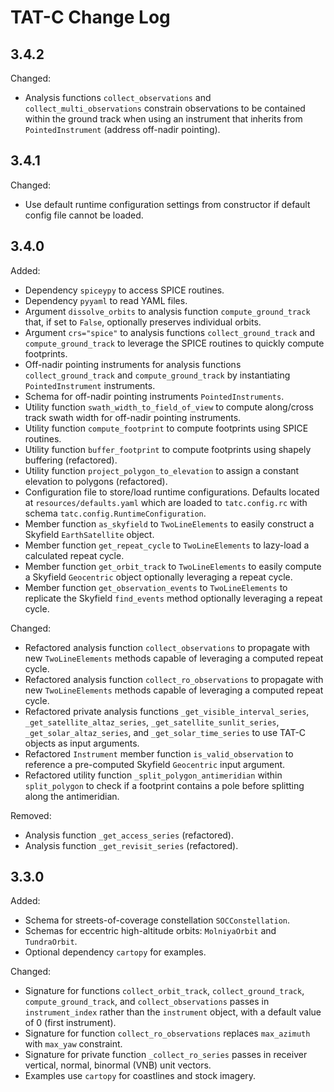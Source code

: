 # TAT-C Change Log

## 3.4.2

Changed:
 - Analysis functions `collect_observations` and `collect_multi_observations` constrain observations to be contained within the ground track when using an instrument that inherits from `PointedInstrument` (address off-nadir pointing).

## 3.4.1

Changed:
 - Use default runtime configuration settings from constructor if default config file cannot be loaded.

## 3.4.0

Added:
 - Dependency `spiceypy` to access SPICE routines.
 - Dependency `pyyaml` to read YAML files.
 - Argument `dissolve_orbits` to analysis function `compute_ground_track` that, if set to `False`, optionally preserves individual orbits.
 - Argument `crs="spice"` to analysis functions `collect_ground_track` and `compute_ground_track` to leverage the SPICE routines to quickly compute footprints.
 - Off-nadir pointing instruments for analysis functions `collect_ground_track` and `compute_ground_track` by instantiating `PointedInstrument` instruments.
 - Schema for off-nadir pointing instruments `PointedInstruments`.
 - Utility function `swath_width_to_field_of_view` to compute along/cross track swath width for off-nadir pointing instruments.
 - Utility function `compute_footprint` to compute footprints using SPICE routines.
 - Utility function `buffer_footprint` to compute footprints using shapely buffering (refactored).
 - Utility function `project_polygon_to_elevation` to assign a constant elevation to polygons (refactored).
 - Configuration file to store/load runtime configurations. Defaults located at `resources/defaults.yaml` which are loaded to `tatc.config.rc` with schema `tatc.config.RuntimeConfiguration`.
 - Member function `as_skyfield` to `TwoLineElements` to easily construct a Skyfield `EarthSatellite` object.
 - Member function `get_repeat_cycle` to `TwoLineElements` to lazy-load a calculated repeat cycle.
 - Member function `get_orbit_track` to `TwoLineElements` to easily compute a Skyfield `Geocentric` object optionally leveraging a repeat cycle.
 - Member function `get_observation_events` to `TwoLineElements` to replicate the Skyfield `find_events` method optionally leveraging a repeat cycle.

Changed:
 - Refactored analysis function `collect_observations` to propagate with new `TwoLineElements` methods capable of leveraging a computed repeat cycle.
 - Refactored analysis function `collect_ro_observations` to propagate with new `TwoLineElements` methods capable of leveraging a computed repeat cycle.
 - Refactored private analysis functions `_get_visible_interval_series`, `_get_satellite_altaz_series`, `_get_satellite_sunlit_series`, `_get_solar_altaz_series`, and `_get_solar_time_series` to use TAT-C objects as input arguments.
 - Refactored `Instrument` member function `is_valid_observation` to reference a pre-computed Skyfield `Geocentric` input argument.
 - Refactored utility function `_split_polygon_antimeridian` within `split_polygon` to check if a footprint contains a pole before splitting along the antimeridian.

Removed:
 - Analysis function `_get_access_series` (refactored).
 - Analysis function `_get_revisit_series` (refactored).


## 3.3.0

Added:
- Schema for streets-of-coverage constellation `SOCConstellation`.
- Schemas for eccentric high-altitude orbits: `MolniyaOrbit` and `TundraOrbit`.
- Optional dependency `cartopy` for examples.

Changed:
- Signature for functions `collect_orbit_track`, `collect_ground_track`, `compute_ground_track`, and `collect_observations` passes in `instrument_index` rather than the `instrument` object, with a default value of 0 (first instrument).
- Signature for function `collect_ro_observations` replaces `max_azimuth` with `max_yaw` constraint.
- Signature for private function `_collect_ro_series` passes in receiver vertical, normal, binormal (VNB) unit vectors.
- Examples use `cartopy` for coastlines and stock imagery.